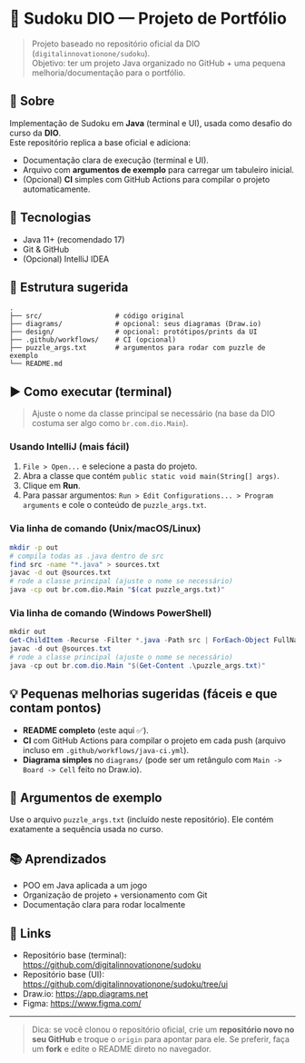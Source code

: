 # 🧩 Sudoku DIO — Projeto de Portfólio

> Projeto baseado no repositório oficial da DIO (`digitalinnovationone/sudoku`).  
> Objetivo: ter um projeto Java organizado no GitHub + uma pequena melhoria/documentação para o portfólio.

## 📌 Sobre
Implementação de Sudoku em **Java** (terminal e UI), usada como desafio do curso da **DIO**.  
Este repositório replica a base oficial e adiciona:
- Documentação clara de execução (terminal e UI).
- Arquivo com **argumentos de exemplo** para carregar um tabuleiro inicial.
- (Opcional) **CI** simples com GitHub Actions para compilar o projeto automaticamente.

## 🚀 Tecnologias
- Java 11+ (recomendado 17)
- Git & GitHub
- (Opcional) IntelliJ IDEA

## 📂 Estrutura sugerida
```
.
├── src/                  # código original
├── diagrams/             # opcional: seus diagramas (Draw.io)
├── design/               # opcional: protótipos/prints da UI
├── .github/workflows/    # CI (opcional)
├── puzzle_args.txt       # argumentos para rodar com puzzle de exemplo
└── README.md
```

## ▶️ Como executar (terminal)
> Ajuste o nome da classe principal se necessário (na base da DIO costuma ser algo como `br.com.dio.Main`).

### Usando IntelliJ (mais fácil)
1. `File > Open...` e selecione a pasta do projeto.
2. Abra a classe que contém `public static void main(String[] args)`.
3. Clique em **Run**.  
4. Para passar argumentos: `Run > Edit Configurations... > Program arguments` e cole o conteúdo de `puzzle_args.txt`.

### Via linha de comando (Unix/macOS/Linux)
```bash
mkdir -p out
# compila todas as .java dentro de src
find src -name "*.java" > sources.txt
javac -d out @sources.txt
# rode a classe principal (ajuste o nome se necessário)
java -cp out br.com.dio.Main "$(cat puzzle_args.txt)"
```

### Via linha de comando (Windows PowerShell)
```powershell
mkdir out
Get-ChildItem -Recurse -Filter *.java -Path src | ForEach-Object FullName > sources.txt
javac -d out @sources.txt
# rode a classe principal (ajuste o nome se necessário)
java -cp out br.com.dio.Main "$(Get-Content .\puzzle_args.txt)"
```

## 💡 Pequenas melhorias sugeridas (fáceis e que contam pontos)
- **README completo** (este aqui ✅).
- **CI** com GitHub Actions para compilar o projeto em cada push (arquivo incluso em `.github/workflows/java-ci.yml`).
- **Diagrama simples** no `diagrams/` (pode ser um retângulo com `Main -> Board -> Cell` feito no Draw.io).

## 🧪 Argumentos de exemplo
Use o arquivo `puzzle_args.txt` (incluído neste repositório). Ele contém exatamente a sequência usada no curso.

## 📚 Aprendizados
- POO em Java aplicada a um jogo
- Organização de projeto + versionamento com Git
- Documentação clara para rodar localmente

## 🔗 Links
- Repositório base (terminal): https://github.com/digitalinnovationone/sudoku
- Repositório base (UI): https://github.com/digitalinnovationone/sudoku/tree/ui
- Draw.io: https://app.diagrams.net
- Figma: https://www.figma.com/

---

> Dica: se você clonou o repositório oficial, crie um **repositório novo no seu GitHub** e troque o `origin` para apontar para ele. Se preferir, faça um **fork** e edite o README direto no navegador.
